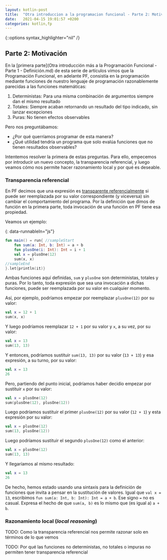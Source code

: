 ```yaml
---
layout: kotlin-post
title:  "Otra introduccion a la programacion funcional - Parte 2: Motivación"
date:   2021-04-15 19:01:57 +0200
categories: kotlin,fp
---
```


{::options syntax_highlighter="nil" /}

## Parte 2: Motivación

En la [primera parte](Otra introducción más a la Programación Funcional - Parte 1 - Definición.md) de esta serie de artículos vimos que la Programación Funcional, en adelante PF, consistía en la programación mediante funciones de nuestro lenguaje de programación razonablemente parecidas a las funciones matemáticas:

1. Deterministas: Para una misma combinación de argumentos siempre dan el mismo resultado
2. Totales: Siempre acaban retornando un resultado del tipo indicado, sin lanzar excepciones
3. Puras: No tienen efectos observables

Pero nos preguntábamos:

- ¿Por qué querríamos programar de esta manera? 
- ¿Qué utilidad tendría un programa que solo evalúa funciones que no tienen resultados observables?

Intentemos resolver la primera de estas preguntas. Para ello, empecemos por introducir un nuevo concepto, la transparencia referencial, y luego veamos cómo nos permite hacer razonamiento local y por qué es deseable.

### Transparencia referencial

En PF decimos que una expresión es [transparente referencialmente](https://en.wikipedia.org/wiki/Referential_transparency) si puede ser reemplazada por su valor correspondiente (y viceversa) sin cambiar el comportamiento del programa. Por la definición que dimos de función en la primera parte, toda invocación de una función en PF tiene esa propiedad.

Veamos un ejemplo:

{: data-runnableIn="js"}
```kotlin
fun main() = run{ //sampleStart
    fun sum(a: Int, b: Int) = a + b
    fun plusOne(i: Int): Int = i + 1
    val x = plusOne(12)
    sum(x, x)
//sampleEnd
}.let{println(it)}
```

Ambas funciones aquí definidas, `sum` y `plusOne` son deterministas, totales y puras. Por lo tanto, toda expresión que sea una invocación a dichas funciones, puede ser reemplazada por su valor en cualquier momento.

Así, por ejemplo, podríamos empezar por reemplazar `plusOne(12)` por su valor:

```kotlin
val x = 12 + 1
sum(x, x)
```

Y luego podríamos reemplazar `12 + 1` por su valor y `x`, a su vez, por su valor:

```kotlin
val x = 13
sum(13, 13)
```

Y entonces, podríamos sustituir `sum(13, 13)` por su valor (`13 + 13`) y esa expresión, a su turno, por su valor:

```kotlin
val x = 13
26
```

Pero, partiendo del punto inicial, podríamos haber decidio empezar por sustituir `x` por su valor:

```kotlin
val x = plusOne(12)
sum(plusOne(12), plusOne(12))
```

Luego podríamos sustituir el primer `plusOne(12)` por su valor (`12 + 1`) y esta expresión por su valor:

```kotlin
val x = plusOne(12)
sum(13, plusOne(12))
```

Luego podríamos sustituir el segundo `plusOne(12)` como el anterior:

```kotlin
val x = plusOne(12)
sum(13, 13)
```

Y llegaríamos al mismo resultado:

```kotlin
val x = 13
26
```

De hecho, hemos estado usando una sintaxis para la definición de funciones que invita a pensar en la sustitución de valores. Igual que `val x = 13`, escribimos `fun sum(a: Int, b: Int): Int = a + b`. Ese signo `=` no es casual. Expresa el hecho de que `sum(a, b)` es lo mismo que (es igual a) `a + b`. 

### Razonamiento local (_local reasoning_)



TODO: Como la transparencia referencial nos permite razonar solo en términos de lo que vemos

TODO: Por qué las funciones no deterministas, no totales o impuras no permiten tener transparencia referencial

### ### 



